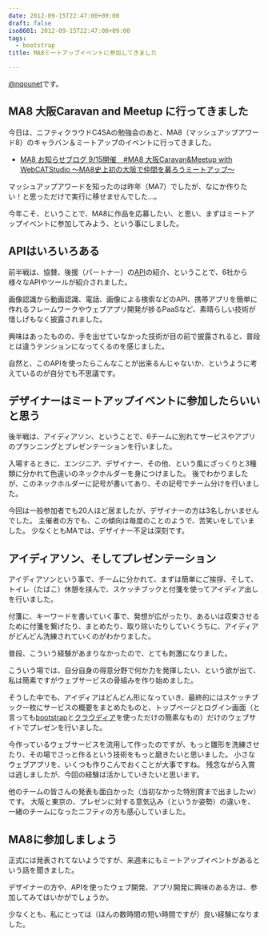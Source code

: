 ```yaml
---
date: 2012-09-15T22:47:00+09:00
draft: false
iso8601: 2012-09-15T22:47:00+09:00
tags:
  - bootstrap
title: MA8ミートアップイベントに参加してきました

---
```


<p><a href="https://twitter.com/nqounet">@nqounet</a>です。</p> <h2>MA8 大阪Caravan and Meetup に行ってきました</h2> <p>今日は、ニフティクラウドC4SAの勉強会のあと、MA8（マッシュアップアワード8）のキャラバン＆ミートアップのイベントに行ってきました。</p> <ul><li><a href="http://mashupawards.tumblr.com/post/30472650739/9-15-ma8-caravan-meetup-with-webcatstudio">MA8 お知らせブログ 9/15開催　#MA8 大阪Caravan&Meetup with WebCATStudio ～MA8史上初の大阪で仲間を募ろうミートアップ～</a></li></ul><p>マッシュアップアワードを知ったのは昨年（MA7）でしたが、なにか作りたい！と思っただけで実行に移せませんでした…。</p> <p>今年こそ、ということで、MA8に作品を応募したい、と思い、まずはミートアップイベントに参加してみよう、という事にしました。</p> <h2>APIはいろいろある</h2> <p>前半戦は、協賛、後援（パートナー）の<a href="http://ja.wikipedia.org/wiki/%E3%82%A2%E3%83%97%E3%83%AA%E3%82%B1%E3%83%BC%E3%82%B7%E3%83%A7%E3%83%B3%E3%83%97%E3%83%AD%E3%82%B0%E3%83%A9%E3%83%9F%E3%83%B3%E3%82%B0%E3%82%A4%E3%83%B3%E3%82%BF%E3%83%95%E3%82%A7%E3%83%BC%E3%82%B9">API</a>の紹介、ということで、6社から様々なAPIやツールが紹介されました。</p> <p>画像認識から動画認識、電話、画像による検索などのAPI、携帯アプリを簡単に作れるフレームワークやウェブアプリ開発が捗るPaaSなど、素晴らしい技術が惜しげもなく披露されました。</p> <p>興味はあったものの、手を出せていなかった技術が目の前で披露されると、普段とは違うテンションになってくるのを感じました。</p> <p>自然と、このAPIを使ったらこんなことが出来るんじゃないか、というように考えているのが自分でも不思議です。</p> <h2>デザイナーはミートアップイベントに参加したらいいと思う</h2> <p>後半戦は、アイディアソン、ということで、6チームに別れてサービスやアプリのプランニングとプレゼンテーションを行いました。</p> <p>入場するときに、エンジニア、デザイナー、その他、という風にざっくりと3種類に分かれて色違いのネックホルダーを身につけました。 後でわかりましたが、このネックホルダーに記号が書いてあり、その記号でチーム分けを行いました。</p> <p>今回は一般参加者でも20人ほど居ましたが、デザイナーの方は3名しかいませんでした。 主催者の方でも、この傾向は毎度のことのようで、苦笑いをしていました。 少なくともMAでは、デザイナー不足は深刻です。</p> <h2>アイディアソン、そしてプレゼンテーション</h2> <p>アイディアソンという事で、チームに分かれて、まずは簡単にご挨拶、そして、トイレ（たばこ）休憩を挟んで、スケッチブックと付箋を使ってアイディア出しを行いました。</p> <p>付箋に、キーワードを書いていく事で、発想が広がったり、あるいは収束させるために付箋を繋げたり、まとめたり、取り除いたりしていくうちに、アイディアがどんどん洗練されていくのがわかりました。</p> <p>普段、こういう経験があまりなかったので、とても刺激になりました。</p> <p>こういう場では、自分自身の得意分野で何か力を発揮したい、という欲が出て、私は簡素ですがウェブサービスの骨組みを作り始めました。</p> <p>そうした中でも、アイディアはどんどん形になっていき、最終的にはスケッチブック一枚にサービスの概要をまとめたものと、トップページとログイン画面（と言っても<a href="http://getbootstrap.com/2.3.2/">bootstrap</a>と<a href="http://ja.wikipedia.org/wiki/%E3%82%AF%E3%83%A9%E3%82%A6%E3%83%87%E3%82%A3%E3%82%A2%E3%83%BB%E7%AA%93%E8%BE%BA">クラウディア</a>を使っただけの簡素なもの）だけのウェブサイトでプレゼンを行いました。</p> <p>今作っているウェブサービスを流用して作ったのですが、もっと雛形を洗練させたり、その場でさっと作るという技術をもっと磨きたいと思いました。 小さなウェブアプリを、いくつも作りこんでおくことが大事ですね。 残念ながら入賞は逃しましたが、今回の経験は活かしていきたいと思います。</p> <p>他のチームの皆さんの発表も面白かった（当初なかった特別賞まで出ましたｗ）です。 大阪と東京の、プレゼンに対する意気込み（というか姿勢）の違いを、一緒のチームになったニフティの方も感心していました。</p> <h2>MA8に参加しましょう</h2> <p>正式には発表されてないようですが、来週末にもミートアップイベントがあるという話を聞きました。</p> <p>デザイナーの方や、APIを使ったウェブ開発、アプリ開発に興味のある方は、参加してみてはいかがでしょうか。</p> <p>少なくとも、私にとっては（ほんの数時間の短い時間ですが）良い経験になりました。</p>    	